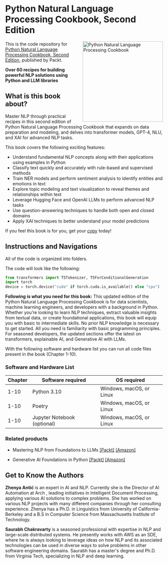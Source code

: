 # Python Natural Language Processing Cookbook, Second Edition


<a href="https://www.packtpub.com/en-us/product/python-natural-language-processing-cookbook-9781803245744"><img src="https://m.media-amazon.com/images/I/61vHwjtkrxL._SL1360_.jpg" alt="Python Natural Language Processing Cookbook" height="256px" align="right"></a>

This is the code repository for [Python Natural Language Processing Cookbook, Second Edition](https://www.packtpub.com/en-us/product/python-natural-language-processing-cookbook-9781803245744), published by Packt.

**Over 60 recipes for building powerful NLP solutions using Python and LLM libraries**

## What is this book about?

Master NLP through practical recipes in this second edition of Python Natural Language Processing Cookbook that expands on data preparation and modeling, and delves into transformer models, GPT-4, NLU, and XAI for advanced NLP tasks.

This book covers the following exciting features: 
* Understand fundamental NLP concepts along with their applications using examples in Python
* Classify text quickly and accurately with rule-based and supervised methods
* Train NER models and perform sentiment analysis to identify entities and emotions in text
* Explore topic modeling and text visualization to reveal themes and relationships within text
* Leverage Hugging Face and OpenAI LLMs to perform advanced NLP tasks
* Use question-answering techniques to handle both open and closed domains
* Apply XAI techniques to better understand your model predictions

If you feel this book is for you, get your [copy](https://www.amazon.com/Python-Natural-Language-Processing-Cookbook/dp/1803245743/ref=tmm_pap_swatch_0?_encoding=UTF8&sr=8-2) today!


## Instructions and Navigations
All of the code is organized into folders.

The code will look like the following:
```python
from transformers import T5Tokenizer, T5ForConditionalGeneration
import torch
device = torch.device("cuda" if torch.cuda.is_available() else "cpu")
```

**Following is what you need for this book:**
This updated edition of the Python Natural Language Processing Cookbook is for data scientists, machine learning engineers, and developers with a background in Python. Whether you’re looking to learn NLP techniques, extract valuable insights from textual data, or create foundational applications, this book will equip you with basic to intermediate skills. No prior NLP knowledge is necessary to get started. All you need is familiarity with basic programming principles. For seasoned developers, the updated sections offer the latest on transformers, explainable AI, and Generative AI with LLMs.

With the following software and hardware list you can run all code files present in the book (Chapter 1-10).

### Software and Hardware List

| Chapter  | Software required                                                                    | OS required                        |
| -------- | -------------------------------------------------------------------------------------| -----------------------------------|
|  	1-10	   | Python 3.10                       | Windows, macOS, or Linux|
|  	1-10	   | Poetry                     | Windows, macOS, or Linux|
|  	1-10	   | Jupyter Notebook (optional)                      | Windows, macOS, or Linux|

### Related products <Other books you may enjoy>  
* Mastering NLP from Foundations to LLMs  [[Packt]](https://www.packtpub.com/en-us/product/mastering-nlp-from-foundations-to-llms-9781804619186?type=print) [[Amazon]](https://www.amazon.com/Mastering-NLP-Foundations-LLMs-Techniques/dp/1804619183/ref=sr_1_1?sr=8-1)

* Generative AI Foundations in Python [[Packt]](https://www.packtpub.com/en-us/product/generative-ai-foundations-in-python-9781835460825?type=print) [[Amazon]](https://www.amazon.com/Generative-Foundations-Python-techniques-challenges/dp/1835460828/ref=sr_1_1?sr=8-1)
  
## Get to Know the Authors
**Zhenya Antić** is an expert in AI and NLP. Currently she is the Director of AI Automation at Arch , leading initiatives in Intelligent Document Processing, applying various AI solutions to complex problems. She has worked on various NLP projects with many different companies through her consulting experience. Zhenya has a Ph.D. in Linguistics from University of California-Berkeley and a B.S in Computer Science from Massachusetts Institute of Technology.

**Saurabh Chakravarty** is a seasoned professional with expertise in NLP and large-scale distributed systems. He presently works with AWS as an SDE, where he is always looking to leverage ideas on how NLP and its associated technologies can be used in diverse ways to solve problems in other software engineering domains. Saurabh has a master's degree and Ph.D. from Virginia Tech, specializing in NLP and deep learning.
